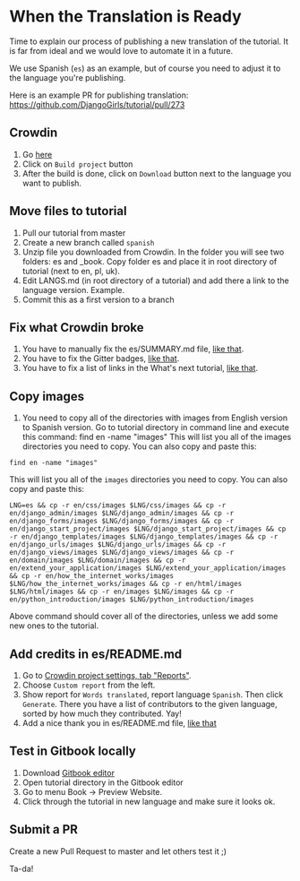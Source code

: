 # When the Translation is Ready

Time to explain our process of publishing a new translation of the tutorial. It is far from ideal and we would love to automate it in a future. 

We use Spanish (`es`) as an example, but of course you need to adjust it to the language you're publishing.

Here is an example PR for publishing translation: https://github.com/DjangoGirls/tutorial/pull/273


Crowdin
-------

1. Go [here](https://crowdin.com/project/django-girls-tutorial/settings#translations)
2. Click on `Build project` button
3. After the build is done, click on `Download` button next to the language you want to publish.

Move files to tutorial
-------------

1. Pull our tutorial from master
2. Create a new branch called `spanish`
3. Unzip file you downloaded from Crowdin. In the folder you will see two folders: es and _book. Copy folder es and place it in root directory of tutorial (next to en, pl, uk).
4. Edit LANGS.md (in root directory of a tutorial) and add there a link to the language version. Example.
5. Commit this as a first version to a branch

Fix what Crowdin broke
-----------

1. You have to manually fix the es/SUMMARY.md file, [like that](https://github.com/DjangoGirls/tutorial/commit/b2fd8cd538db5107f9fb809282e0970f494a9314).
2. You have to fix the Gitter badges, [like that](https://github.com/DjangoGirls/tutorial/commit/82322d14b15a85aab36f379c747055d9d0219e52).
3. You have to fix a list of links in the What's next tutorial, [like that](https://github.com/DjangoGirls/tutorial/commit/9d47e214bb9e96b41f95be6c5010ff2138db4041).

Copy images
--------


1. You need to copy all of the directories with images from English version to Spanish version. Go to tutorial directory in command line and execute this command:
find en -name "images"
This will list you all of the images directories you need to copy. You can also copy and paste this:

```
find en -name "images"
```

This will list you all of the `images` directories you need to copy. You can also copy and paste this:

```
LNG=es && cp -r en/css/images $LNG/css/images && cp -r en/django_admin/images $LNG/django_admin/images && cp -r en/django_forms/images $LNG/django_forms/images && cp -r en/django_start_project/images $LNG/django_start_project/images && cp -r en/django_templates/images $LNG/django_templates/images && cp -r en/django_urls/images $LNG/django_urls/images && cp -r en/django_views/images $LNG/django_views/images && cp -r en/domain/images $LNG/domain/images && cp -r en/extend_your_application/images $LNG/extend_your_application/images && cp -r en/how_the_internet_works/images $LNG/how_the_internet_works/images && cp -r en/html/images $LNG/html/images && cp -r en/images $LNG/images && cp -r en/python_introduction/images $LNG/python_introduction/images
```
Above command should cover all of the directories, unless we add some new ones to the tutorial.

Add credits in es/README.md
-------

1. Go to [Crowdin project settings, tab "Reports"](https://crowdin.com/project/django-girls-tutorial/settings#reports-details).
2. Choose `Custom report` from the left.
3. Show report for `Words translated`, report language `Spanish`. Then click `Generate`. There you have a list of contributors to the given language, sorted by how much they contributed. Yay!
4. Add a nice thank you in es/README.md file, [like that](https://github.com/DjangoGirls/tutorial/commit/4a12f8f554c842d8dc0a8484b768e4f2e7afec2e)

Test in Gitbook locally
------

1. Download [Gitbook editor](https://github.com/GitbookIO/editor)
2. Open tutorial directory in the Gitbook editor
3. Go to menu Book -> Preview Website.
4. Click through the tutorial in new language and make sure it looks ok.

Submit a PR
-----------

Create a new Pull Request to master and let others test it ;)

Ta-da! 
